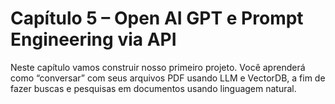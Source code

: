 # Capítulo 5 – Open AI GPT e Prompt Engineering via API

Neste capítulo   vamos   construir   nosso   primeiro   projeto.   Você   aprenderá   como “conversar” com seus arquivos PDF usando LLM e VectorDB, a fim de fazer buscas e pesquisas em documentos usando linguagem natural.